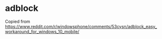 # adblock
Copied from https://www.reddit.com/r/windowsphone/comments/53cysn/adblock_easy_workaround_for_windows_10_mobile/
